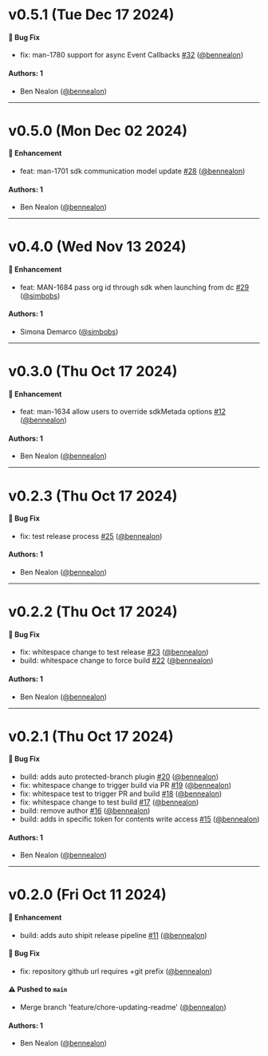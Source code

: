 # v0.5.1 (Tue Dec 17 2024)

#### 🐛 Bug Fix

- fix: man-1780 support for async Event Callbacks [#32](https://github.com/amplience/image-studio-sdk/pull/32) ([@bennealon](https://github.com/bennealon))

#### Authors: 1

- Ben Nealon ([@bennealon](https://github.com/bennealon))

---

# v0.5.0 (Mon Dec 02 2024)

#### 🚀 Enhancement

- feat: man-1701 sdk communication model update [#28](https://github.com/amplience/image-studio-sdk/pull/28) ([@bennealon](https://github.com/bennealon))

#### Authors: 1

- Ben Nealon ([@bennealon](https://github.com/bennealon))

---

# v0.4.0 (Wed Nov 13 2024)

#### 🚀 Enhancement

- feat: MAN-1684 pass org id through sdk when launching from dc [#29](https://github.com/amplience/image-studio-sdk/pull/29) ([@simbobs](https://github.com/simbobs))

#### Authors: 1

- Simona Demarco ([@simbobs](https://github.com/simbobs))

---

# v0.3.0 (Thu Oct 17 2024)

#### 🚀 Enhancement

- feat: man-1634 allow users to override sdkMetada options [#12](https://github.com/amplience/image-studio-sdk/pull/12) ([@bennealon](https://github.com/bennealon))

#### Authors: 1

- Ben Nealon ([@bennealon](https://github.com/bennealon))

---

# v0.2.3 (Thu Oct 17 2024)

#### 🐛 Bug Fix

- fix: test release process [#25](https://github.com/amplience/image-studio-sdk/pull/25) ([@bennealon](https://github.com/bennealon))

#### Authors: 1

- Ben Nealon ([@bennealon](https://github.com/bennealon))

---

# v0.2.2 (Thu Oct 17 2024)

#### 🐛 Bug Fix

- fix: whitespace change to test release [#23](https://github.com/amplience/image-studio-sdk/pull/23) ([@bennealon](https://github.com/bennealon))
- build: whitespace change to force build [#22](https://github.com/amplience/image-studio-sdk/pull/22) ([@bennealon](https://github.com/bennealon))

#### Authors: 1

- Ben Nealon ([@bennealon](https://github.com/bennealon))

---

# v0.2.1 (Thu Oct 17 2024)

#### 🐛 Bug Fix

- build: adds auto protected-branch plugin [#20](https://github.com/amplience/image-studio-sdk/pull/20) ([@bennealon](https://github.com/bennealon))
- fix: whitespace change to trigger build via PR [#19](https://github.com/amplience/image-studio-sdk/pull/19) ([@bennealon](https://github.com/bennealon))
- fix: whitespace test to trigger PR and build [#18](https://github.com/amplience/image-studio-sdk/pull/18) ([@bennealon](https://github.com/bennealon))
- fix: whitespace change to test build [#17](https://github.com/amplience/image-studio-sdk/pull/17) ([@bennealon](https://github.com/bennealon))
- build: remove author [#16](https://github.com/amplience/image-studio-sdk/pull/16) ([@bennealon](https://github.com/bennealon))
- build: adds in specific token for contents write access [#15](https://github.com/amplience/image-studio-sdk/pull/15) ([@bennealon](https://github.com/bennealon))

#### Authors: 1

- Ben Nealon ([@bennealon](https://github.com/bennealon))

---

# v0.2.0 (Fri Oct 11 2024)

#### 🚀 Enhancement

- build: adds auto shipit release pipeline [#11](https://github.com/amplience/image-studio-sdk/pull/11) ([@bennealon](https://github.com/bennealon))

#### 🐛 Bug Fix

- fix: repository github url requires +git prefix ([@bennealon](https://github.com/bennealon))

#### ⚠️ Pushed to `main`

- Merge branch 'feature/chore-updating-readme' ([@bennealon](https://github.com/bennealon))

#### Authors: 1

- Ben Nealon ([@bennealon](https://github.com/bennealon))
